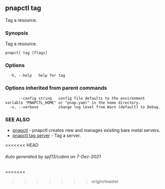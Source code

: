 ## pnapctl tag

Tag a resource.

### Synopsis

Tag a resource.

```
pnapctl tag [flags]
```

### Options

```
  -h, --help   help for tag
```

### Options inherited from parent commands

```
      --config string   config file defaults to the environment variable "PNAPCTL_HOME" or "pnap.yaml" in the home directory.
  -v, --verbose         change log level from Warn (default) to Debug.
```

### SEE ALSO

* [pnapctl](pnapctl.md)	 - pnapctl creates new and manages existing bare metal servers.
* [pnapctl tag server](pnapctl_tag_server.md)	 - Tag a server.

<<<<<<< HEAD
###### Auto generated by spf13/cobra on 7-Dec-2021
=======
>>>>>>> origin/master

